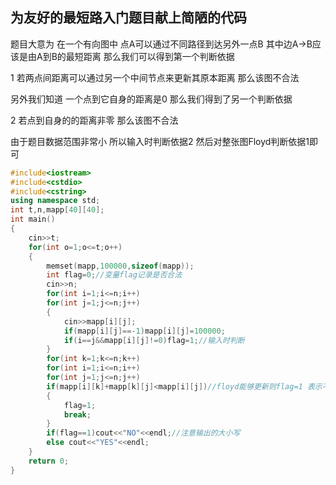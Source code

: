为友好的最短路入门题目献上简陋的代码
------------
题目大意为 在一个有向图中 点A可以通过不同路径到达另外一点B 其中边A->B应该是由A到B的最短距离 那么我们可以得到第一个判断依据

1 若两点间距离可以通过另一个中间节点来更新其原本距离 那么该图不合法

另外我们知道 一个点到它自身的距离是0 那么我们得到了另一个判断依据

2 若点到自身的的距离非零 那么该图不合法

由于题目数据范围非常小 所以输入时判断依据2 然后对整张图Floyd判断依据1即可

```cpp
#include<iostream>
#include<cstdio>
#include<cstring>
using namespace std;
int t,n,mapp[40][40];
int main()
{
	cin>>t;
	for(int o=1;o<=t;o++)
	{
		memset(mapp,100000,sizeof(mapp));
		int flag=0;//变量flag记录是否合法
		cin>>n;
		for(int i=1;i<=n;i++) 
		for(int j=1;j<=n;j++)
		{
			cin>>mapp[i][j];
			if(mapp[i][j]==-1)mapp[i][j]=100000;
			if(i==j&&mapp[i][j]!=0)flag=1;//输入时判断
		}
		for(int k=1;k<=n;k++)
		for(int i=1;i<=n;i++)
		for(int j=1;j<=n;j++)
		if(mapp[i][k]+mapp[k][j]<mapp[i][j])//floyd能够更新则flag=1 表示不合法
		{
			flag=1;
			break;
		}
		if(flag==1)cout<<"NO"<<endl;//注意输出的大小写
		else cout<<"YES"<<endl;
	}
	return 0;
}
```
